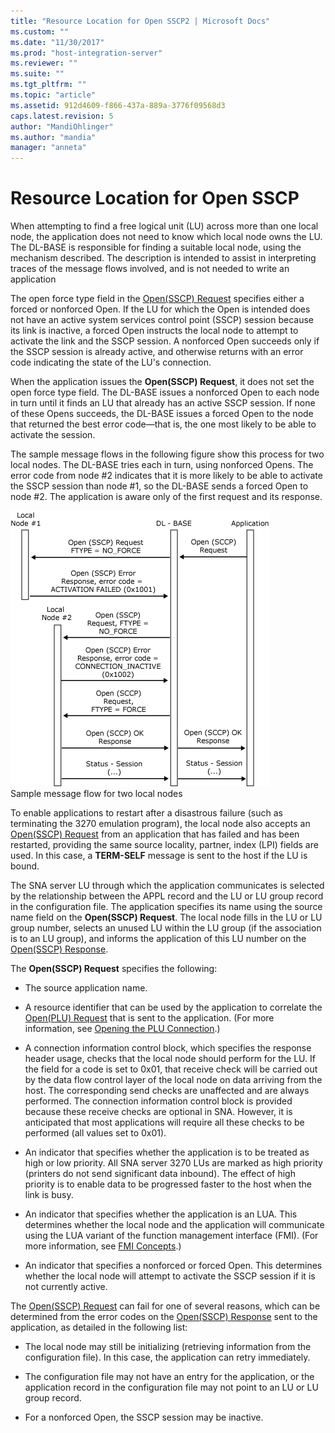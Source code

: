 ```yaml
---
title: "Resource Location for Open SSCP2 | Microsoft Docs"
ms.custom: ""
ms.date: "11/30/2017"
ms.prod: "host-integration-server"
ms.reviewer: ""
ms.suite: ""
ms.tgt_pltfrm: ""
ms.topic: "article"
ms.assetid: 912d4609-f866-437a-889a-3776f09568d3
caps.latest.revision: 5
author: "MandiOhlinger"
ms.author: "mandia"
manager: "anneta"
---
```

# Resource Location for Open SSCP
When attempting to find a free logical unit (LU) across more than one local node, the application does not need to know which local node owns the LU. The DL-BASE is responsible for finding a suitable local node, using the mechanism described. The description is intended to assist in interpreting traces of the message flows involved, and is not needed to write an application  
  
 The open force type field in the [Open(SSCP) Request](../HIS2010/open-sscp-request1.md) specifies either a forced or nonforced Open. If the LU for which the Open is intended does not have an active system services control point (SSCP) session because its link is inactive, a forced Open instructs the local node to attempt to activate the link and the SSCP session. A nonforced Open succeeds only if the SSCP session is already active, and otherwise returns with an error code indicating the state of the LU's connection.  
  
 When the application issues the **Open(SSCP) Request**, it does not set the open force type field. The DL-BASE issues a nonforced Open to each node in turn until it finds an LU that already has an active SSCP session. If none of these Opens succeeds, the DL-BASE issues a forced Open to the node that returned the best error code—that is, the one most likely to be able to activate the session.  
  
 The sample message flows in the following figure show this process for two local nodes. The DL-BASE tries each in turn, using nonforced Opens. The error code from node #2 indicates that it is more likely to be able to activate the SSCP session than node #1, so the DL-BASE sends a forced Open to node #2. The application is aware only of the first request and its response.  
  
 ![](../core/media/his-32703d.gif "his_32703d")  
Sample message flow for two local nodes  
  
 To enable applications to restart after a disastrous failure (such as terminating the 3270 emulation program), the local node also accepts an [Open(SSCP) Request](../HIS2010/open-sscp-request1.md) from an application that has failed and has been restarted, providing the same source locality, partner, index (LPI) fields are used. In this case, a **TERM-SELF** message is sent to the host if the LU is bound.  
  
 The SNA server LU through which the application communicates is selected by the relationship between the APPL record and the LU or LU group record in the configuration file. The application specifies its name using the source name field on the **Open(SSCP) Request**. The local node fills in the LU or LU group number, selects an unused LU within the LU group (if the association is to an LU group), and informs the application of this LU number on the [Open(SSCP) Response](../HIS2010/open-sscp-response2.md).  
  
 The **Open(SSCP) Request** specifies the following:  
  
-   The source application name.  
  
-   A resource identifier that can be used by the application to correlate the [Open(PLU) Request](../HIS2010/open-plu-request1.md) that is sent to the application. (For more information, see [Opening the PLU Connection](../core/opening-the-plu-connection1.md).)  
  
-   A connection information control block, which specifies the response header usage, checks that the local node should perform for the LU. If the field for a code is set to 0x01, that receive check will be carried out by the data flow control layer of the local node on data arriving from the host. The corresponding send checks are unaffected and are always performed. The connection information control block is provided because these receive checks are optional in SNA. However, it is anticipated that most applications will require all these checks to be performed (all values set to 0x01).  
  
-   An indicator that specifies whether the application is to be treated as high or low priority. All SNA server 3270 LUs are marked as high priority (printers do not send significant data inbound). The effect of high priority is to enable data to be progressed faster to the host when the link is busy.  
  
-   An indicator that specifies whether the application is an LUA. This determines whether the local node and the application will communicate using the LUA variant of the function management interface (FMI). (For more information, see [FMI Concepts](../core/fmi-concepts1.md).)  
  
-   An indicator that specifies a nonforced or forced Open. This determines whether the local node will attempt to activate the SSCP session if it is not currently active.  
  
 The [Open(SSCP) Request](../HIS2010/open-sscp-request1.md) can fail for one of several reasons, which can be determined from the error codes on the [Open(SSCP) Response](../HIS2010/open-sscp-response2.md) sent to the application, as detailed in the following list:  
  
-   The local node may still be initializing (retrieving information from the configuration file). In this case, the application can retry immediately.  
  
-   The configuration file may not have an entry for the application, or the application record in the configuration file may not point to an LU or LU group record.  
  
-   For a nonforced Open, the SSCP session may be inactive.  
  
